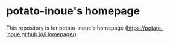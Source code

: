 # potato-inoue's homepage

This repository is for potato-inoue's homepage (https://potato-inoue.github.io/Homepage/).
